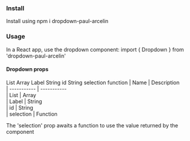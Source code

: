 ### Install

Install using npm i dropdown-paul-arcelin

### Usage

In a React app, use the dropdown component:
import { Dropdown } from 'dropdown-paul-arcelin'


#### Dropdown props
List Array
Label 	String
id 	String
selection function
| Name        | Description      
| ----------- | -----------      
| List        | Array            
| Label       | String             
| id          | String             
| selection   | Function             


The 'selection' prop awaits a function to use the value returned by the component